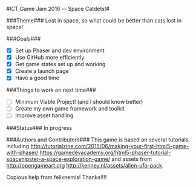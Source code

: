 #ICT Game Jam 2016 -- Space Catdets!#

###Theme###
Lost in space, so what could be better than cats lost in space!

###Goals###
- [x] Set up Phaser and dev environment 
- [x] Use GitHub more efficiently
- [x] Get game states set up and working 
- [x] Create a launch page
- [x] Have a good time

###Things to work on next time###
- [ ] Minimum Viable Project! (and I should know better) 
- [ ] Create my own game framework and toolkit 
- [ ] Improve asset handling

###Status###
In progress

###Authors and Contributors###
This game is based on several tutorials, including http://tutorialzine.com/2015/06/making-your-first-html5-game-with-phaser/
https://gamedevacademy.org/html5-phaser-tutorial-spacehipster-a-space-exploration-game/ and assets from http://opengameart.org http://kenney.nl/assets/alien-ufo-pack.

Copious help from felixnemis! Thanks!!!!
